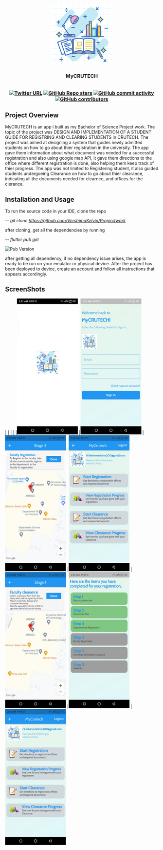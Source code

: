 <p align="center">
   <img src="assets/splash.png", width="200">
</p>
<h3 align="center">MyCRUTECH</>
<br/><br/>  
<div align="center">


<a href="">![Twitter URL](https://img.shields.io/twitter/url?style=social&url=https%3A%2F%2Ftwitter.com%2Fvershimakelvin)</a>
<a href="">![GitHub Repo stars](https://img.shields.io/github/stars/VershimaKelvin/Projerctwork?style=social)</a>
<a href="">![GitHub commit activity](https://img.shields.io/github/commit-activity/m/VershimaKelvin/Projerctwork)</a>
<a href="">![GitHub contributors](https://img.shields.io/github/contributors/VershimaKelvin/Projerctwork)</a>

</div>
   
   
## Project Overview   


MyCRUTECH is an app i built as my Bachelor of Science Project work. The topic of the project was DESIGN AND IMPLEMENTATION OF A STUDENT GUIDE FOR REGISTRING AND CLEARING STUDENTS in CRUTECH. The project was aimed at designing a system that guides newly admitted students on how to go about thier registration in the university. The app gave them information about what document was needed for a successful registration and also using google map API, it gave them directions to the office where different registration is done, also helping them keep track of thier progress. The app was not limited to Registering student, it also guided students undergoeing Clearance on how to go about thier clearance, indicating all the documents needed for clearnce, and offices for the clerance.


## Installation and Usage
To run the source code in your IDE, clone the repo

*--  git clone https://github.com/VershimaKelvin/Projerctwork*

after cloning, get all the dependencies by running

 *-- flutter pub get*
 
 ![Pub Version](https://img.shields.io/pub/v/firebase)
 
 
 
after getting all dependency, if no dependency issue arises, the app is ready to be run on your emulator or physical device. After the project has been deployed to device, create an account and follow all instructions that appears accordingly.


 ## ScreenShots
|              |              |               |
|<img src="assets/mywork7.jpg" alt="drawing" width="200"/>    |<img src="assets/mywork6.jpg" alt="drawing" width="200"/>   |<img src="assets/mywork5.jpg" alt="drawing" width="200"/>
|<img src="assets/mywork4.jpg" alt="drawing" width="200"/>   |<img src="assets/mywork3.jpg" alt="drawing" width="200"/>   |<img src="assets/mywork2.jpg" alt="drawing" width="200"/>    |<img src="assets/mywork4.jpg" alt="drawing" width="200"/>














